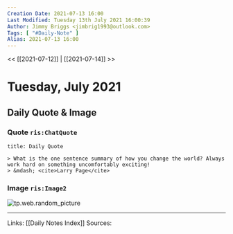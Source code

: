 ```yaml
---
Creation Date: 2021-07-13 16:00
Last Modified: Tuesday 13th July 2021 16:00:39
Author: Jimmy Briggs <jimbrig1993@outlook.com>
Tags: [ "#Daily-Note" ]
Alias: 2021-07-13 16:00
---
```


<< [[2021-07-12]] | [[2021-07-14]] >>

# Tuesday, July 2021

## Daily Quote & Image

### Quote `ris:ChatQuote`

```ad-quote
title: Daily Quote

> What is the one sentence summary of how you change the world? Always work hard on something uncomfortably exciting!
> &mdash; <cite>Larry Page</cite>

```

### Image `ris:Image2`

![tp.web.random_picture](https://images.unsplash.com/photo-1435777940218-be0b632d06db?crop=entropy&cs=tinysrgb&fit=crop&fm=jpg&h=400&ixid=MnwxfDB8MXxyYW5kb218MHx8bGFuZHNjYXBlLHdhdGVyLHNwYWNlLHN1bixza3lsaW5lfHx8fHx8MTYyNjIwNjg2Nw&ixlib=rb-1.2.1&q=80&utm_campaign=api-credit&utm_medium=referral&utm_source=unsplash_source&w=400)

***
Links: [[Daily Notes Index]]
Sources: 